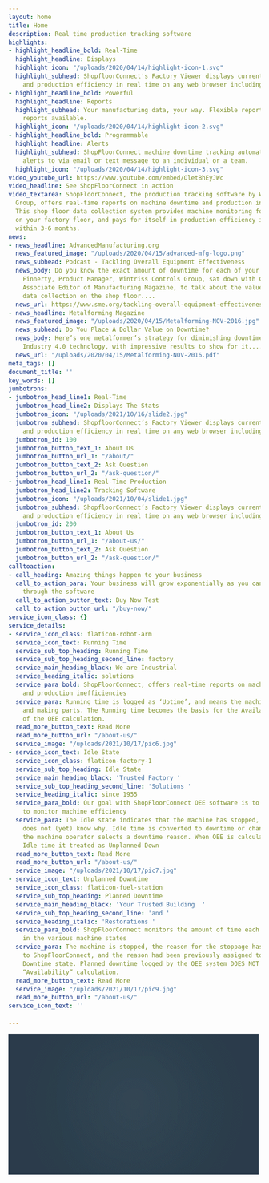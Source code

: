 ```yaml
---
layout: home
title: Home
description: Real time production tracking software
highlights:
- highlight_headline_bold: Real-Time
  highlight_headline: Displays
  highlight_icon: "/uploads/2020/04/14/highlight-icon-1.svg"
  highlight_subhead: ShopfloorConnect's Factory Viewer displays current machine status
    and production efficiency in real time on any web browser including mobile devices.
- highlight_headline_bold: Powerful
  highlight_headline: Reports
  highlight_subhead: Your manufacturing data, your way. Flexible reporting.  Custom
    reports available.
  highlight_icon: "/uploads/2020/04/14/highlight-icon-2.svg"
- highlight_headline_bold: Programmable
  highlight_headline: Alerts
  highlight_subhead: ShopFloorConnect machine downtime tracking automatically sends
    alerts to via email or text message to an individual or a team.
  highlight_icon: "/uploads/2020/04/14/highlight-icon-3.svg"
video_youtube_url: https://www.youtube.com/embed/OletBhEyJWc
video_headline: See ShopFloorConnect in action
video_textarea: ShopFloorConnect, the production tracking software by Wintriss Controls
  Group, offers real-time reports on machine downtime and production inefficiencies.
  This shop floor data collection system provides machine monitoring for all the equipment
  on your factory floor, and pays for itself in production efficiency improvements
  within 3-6 months.
news:
- news_headline: AdvancedManufacturing.org
  news_featured_image: "/uploads/2020/04/15/advanced-mfg-logo.png"
  news_subhead: Podcast - Tackling Overall Equipment Effectiveness
  news_body: Do you know the exact amount of downtime for each of your machines? Jim
    Finnerty, Product Manager, Wintriss Controls Group, sat down with Chris Mahar,
    Associate Editor of Manufacturing Magazine, to talk about the value of automating
    data collection on the shop floor....
  news_url: https://www.sme.org/tackling-overall-equipment-effectiveness-cutting-downtime-boosting-returns
- news_headline: Metalforming Magazine
  news_featured_image: "/uploads/2020/04/15/Metalforming-NOV-2016.jpg"
  news_subhead: Do You Place A Dollar Value on Downtime?
  news_body: Here’s one metalformer’s strategy for diminishing downtime, leveraging
    Industry 4.0 technology, with impressive results to show for it....
  news_url: "/uploads/2020/04/15/Metalforming-NOV-2016.pdf"
meta_tags: []
document_title: ''
key_words: []
jumbotrons:
- jumbotron_head_line1: Real-Time
  jumbotron_head_line2: Displays The Stats
  jumbotron_icon: "/uploads/2021/10/16/slide2.jpg"
  jumbotron_subhead: ShopfloorConnect’s Factory Viewer displays current machine status
    and production efficiency in real time on any web browser including mobile devices.
  jumbotron_id: 100
  jumbotron_button_text_1: About Us
  jumbotron_button_url_1: "/about/"
  jumbotron_button_text_2: Ask Question
  jumbotron_button_url_2: "/ask-question/"
- jumbotron_head_line1: Real-Time Production
  jumbotron_head_line2: Tracking Software
  jumbotron_icon: "/uploads/2021/10/04/slide1.jpg"
  jumbotron_subhead: ShopfloorConnect’s Factory Viewer displays current machine status
    and production efficiency in real time on any web browser including mobile devices.
  jumbotron_id: 200
  jumbotron_button_text_1: About Us
  jumbotron_button_url_1: "/about-us/"
  jumbotron_button_text_2: Ask Question
  jumbotron_button_url_2: "/ask-question/"
calltoaction:
- call_heading: Amazing things happen to your business
  call_to_action_para: Your business will grow exponentially as you can track everything
    through the software
  call_to_action_button_text: Buy Now Test
  call_to_action_button_url: "/buy-now/"
service_icon_class: {}
service_details:
- service_icon_class: flaticon-robot-arm
  service_icon_text: Running Time
  service_sub_top_heading: Running Time
  service_sub_top_heading_second_line: factory
  service_main_heading_black: We are Industrial
  service_heading_italic: solutions
  service_para_bold: ShopFloorConnect, offers real-time reports on machine downtime
    and production inefficiencies
  service_para: Running time is logged as ‘Uptime’, and means the machine is operating
    and making parts. The Running time becomes the basis for the Availability portion
    of the OEE calculation.
  read_more_button_text: Read More
  read_more_button_url: "/about-us/"
  service_image: "/uploads/2021/10/17/pic6.jpg"
- service_icon_text: Idle State
  service_icon_class: flaticon-factory-1
  service_sub_top_heading: Idle State
  service_main_heading_black: 'Trusted Factory '
  service_sub_top_heading_second_line: 'Solutions '
  service_heading_italic: since 1955
  service_para_bold: Our goal with ShopFloorConnect OEE software is to enable you
    to monitor machine efficiency
  service_para: The Idle state indicates that the machine has stopped, but ShopFloorConnect
    does not (yet) know why. Idle time is converted to downtime or changeover when
    the machine operator selects a downtime reason. When OEE is calculated, any unconverted
    Idle time it treated as Unplanned Down
  read_more_button_text: Read More
  read_more_button_url: "/about-us/"
  service_image: "/uploads/2021/10/17/pic7.jpg"
- service_icon_text: Unplanned Downtime
  service_icon_class: flaticon-fuel-station
  service_sub_top_heading: Planned Downtime
  service_main_heading_black: 'Your Trusted Building  '
  service_sub_top_heading_second_line: 'and '
  service_heading_italic: 'Restorations '
  service_para_bold: ShopFloorConnect monitors the amount of time each machine spends
    in the various machine states
  service_para: The machine is stopped, the reason for the stoppage has been reported
    to ShopFloorConnect, and the reason had been previously assigned to the Planned
    Downtime state. Planned downtime logged by the OEE system DOES NOT affect the
    “Availability” calculation.
  read_more_button_text: Read More
  service_image: "/uploads/2021/10/17/pic9.jpg"
  read_more_button_url: "/about-us/"
service_icon_text: ''

---
```

![](/uploads/2021/03/29/sfc6-gif.gif)
